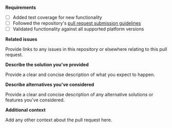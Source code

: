 **Requirements**

- [ ] Added test coverage for new functionality
- [ ] Followed the repository's [pull request submission guidelines](../blob/master/CONTRIBUTING.md#submitting-pull-requests)
- [ ] Validated functionality against all supported platform versions

**Related issues**

Provide links to any issues in this repository or elsewhere relating to this pull request.

**Describe the solution you've provided**

Provide a clear and concise description of what you expect to happen.

**Describe alternatives you've considered**

Provide a clear and concise description of any alternative solutions or features you've considered.

**Additional context**

Add any other context about the pull request here.
